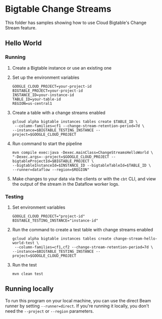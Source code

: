 # Bigtable Change Streams

This folder has samples showing how to use Cloud Bigtable's Change Stream
feature.

## Hello World

### Running

1. Create a Bigtable instance or use an existing one

2. Set up the environment variables

    ```
    GOOGLE_CLOUD_PROJECT=your-project-id
    BIGTABLE_PROJECT=your-project-id
    INSTANCE_ID=your-instance-id
    TABLE_ID=your-table-id
    REGION=us-central1
    ```

3. Create a table with a change streams enabled

   ```
   gcloud alpha bigtable instances tables create $TABLE_ID \
    --column-families=cf1 --change-stream-retention-period=7d \
   --instance=$BIGTABLE_TESTING_INSTANCE --project=$GOOGLE_CLOUD_PROJECT
   ```

4. Run command to start the pipeline
    ```
    mvn compile exec:java -Dexec.mainClass=ChangeStreamsHelloWorld \
    "-Dexec.args=--project=$GOOGLE_CLOUD_PROJECT --bigtableProjectId=$BIGTABLE_PROJECT \
    --bigtableInstanceId=$INSTANCE_ID --bigtableTableId=$TABLE_ID \
    --runner=dataflow --region=$REGION"
    ```


5. Make changes to your data via the clients or with the `cbt` CLI, and view the
   output of the stream in the Dataflow worker logs.

### Testing

1. Set environment variables

   ```
   GOOGLE_CLOUD_PROJECT="project-id"
   BIGTABLE_TESTING_INSTANCE="instance-id"
   ```

2. Run the command to create a test table with change streams enabled

   ```
   gcloud alpha bigtable instances tables create change-stream-hello-world-test \
    --column-families=cf1,cf2 --change-stream-retention-period=7d \
   --instance=$BIGTABLE_TESTING_INSTANCE --project=$GOOGLE_CLOUD_PROJECT
   ```

3. Run the test

   ```
   mvn clean test
   ```

## Running locally

To run this program on your local machine, you can use the direct Beam runner
by setting `--runner=direct`. If you're running it locally, you don't need the
`--project` or `--region` parameters.
